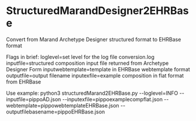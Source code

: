# StructuredMarandDesigner2EHRBase
Convert from Marand Archetype Designer structured format to EHRBase format

Flags in brief:
loglevel=set level for the log file conversion.log
inputfile=structured composition input file returned from Archetype Designer Form
inputwebtemplate=template in EHRBase webtemplate format
outputfile=output filename
inputexfile=example composition in flat format from EHRBase

Use example:
python3 structuredMarand2EHRBase.py --loglevel=INFO --inputfile=pippoAD.json --inputexfile=pippoexamplecompflat.json --webtemplate=pippowebtemplateEHRBase.json --outputfilebasename=pippoEHRBase.json 
